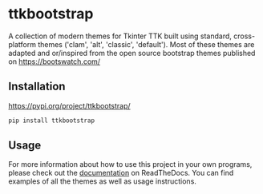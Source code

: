 # ttkbootstrap
A collection of modern themes for Tkinter TTK built using standard, cross-platform themes ('clam', 'alt', 'classic', 'default'). 
Most of these themes are adapted and or/inspired from the open source bootstrap themes published on https://bootswatch.com/  

## Installation
https://pypi.org/project/ttkbootstrap/
```python
pip install ttkbootstrap
```

## Usage
For more information about how to use this project in your own programs, please check out the [documentation](https://ttkbootstrap.readthedocs.io/en/latest/) on ReadTheDocs. You can find examples of all the themes as well as usage instructions.
